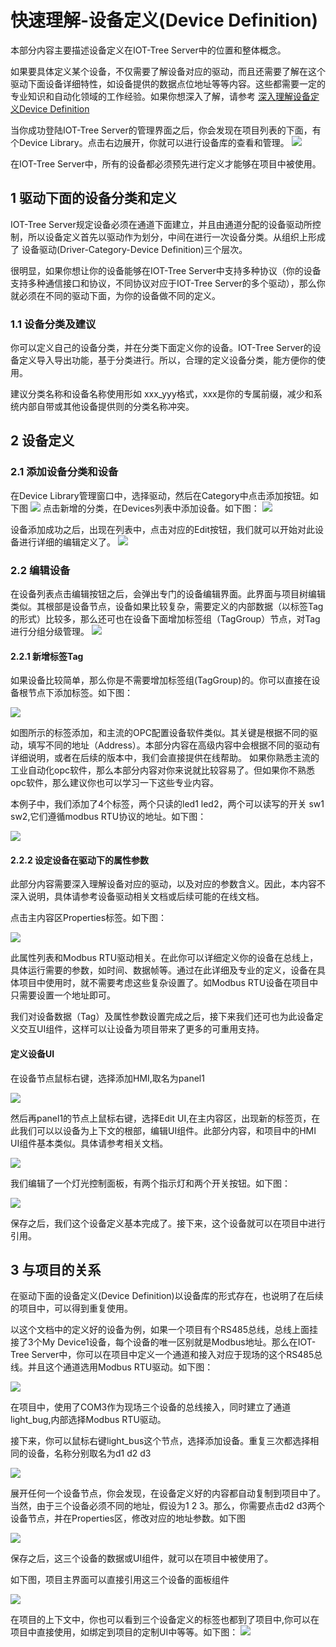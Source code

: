快速理解-设备定义(Device Definition)
==

本部分内容主要描述设备定义在IOT-Tree Server中的位置和整体概念。

如果要具体定义某个设备，不仅需要了解设备对应的驱动，而且还需要了解在这个驱动下面设备详细特性，如设备提供的数据点位地址等等内容。这些都需要一定的专业知识和自动化领域的工作经验。如果你想深入了解，请参考 [深入理解设备定义Device Definition][adv_devdef]

当你成功登陆IOT-Tree Server的管理界面之后，你会发现在项目列表的下面，有个Device Library。点击右边展开，你就可以进行设备库的查看和管理。
<img src="../img/devlib1.png">

在IOT-Tree Server中，所有的设备都必须预先进行定义才能够在项目中被使用。


## 1 驱动下面的设备分类和定义

IOT-Tree Server规定设备必须在通道下面建立，并且由通道分配的设备驱动所控制，所以设备定义首先以驱动作为划分，中间在进行一次设备分类。从组织上形成了  设备驱动(Driver-Category-Device Definition)三个层次。

很明显，如果你想让你的设备能够在IOT-Tree Server中支持多种协议（你的设备支持多种通信接口和协议，不同协议对应于IOT-Tree Server的多个驱动），那么你就必须在不同的驱动下面，为你的设备做不同的定义。

### 1.1 设备分类及建议

你可以定义自己的设备分类，并在分类下面定义你的设备。IOT-Tree Server的设备定义导入导出功能，基于分类进行。所以，合理的定义设备分类，能方便你的使用。

建议分类名称和设备名称使用形如 xxx_yyy格式，xxx是你的专属前缀，减少和系统内部自带或其他设备提供则的分类名称冲突。

## 2 设备定义

### 2.1 添加设备分类和设备

在Device Library管理窗口中，选择驱动，然后在Category中点击添加按钮。如下图
<img src="../img/devdef_cat_add.png"/>
点击新增的分类，在Devices列表中添加设备。如下图：
<img src="../img/devdef_dev_add.png"/>

设备添加成功之后，出现在列表中，点击对应的Edit按钮，我们就可以开始对此设备进行详细的编辑定义了。
<img src="../img/devdef_dev_added.png">

### 2.2 编辑设备

在设备列表点击编辑按钮之后，会弹出专门的设备编辑界面。此界面与项目树编辑类似。其根部是设备节点，设备如果比较复杂，需要定义的内部数据（以标签Tag的形式）比较多，那么还可也在设备下面增加标签组（TagGroup）节点，对Tag进行分组分级管理。
<img src="../img/devdef_edit_main.png">

#### 2.2.1 新增标签Tag
如果设备比较简单，那么你是不需要增加标签组(TagGroup)的。你可以直接在设备根节点下添加标签。如下图：

<img src="../img/devdef_edit_tag_add.png">

如图所示的标签添加，和主流的OPC配置设备软件类似。其关键是根据不同的驱动，填写不同的地址（Address）。本部分内容在高级内容中会根据不同的驱动有详细说明，或者在后续的版本中，我们会直接提供在线帮助。
如果你熟悉主流的工业自动化opc软件，那么本部分内容对你来说就比较容易了。但如果你不熟悉opc软件，那么建议你也可以学习一下这些专业内容。

本例子中，我们添加了4个标签，两个只读的led1 led2，两个可以读写的开关 sw1 sw2,它们遵循modbus RTU协议的地址。如下图：

<img src="../img/devdef_edit_tags.png">

#### 2.2.2 设定设备在驱动下的属性参数
此部分内容需要深入理解设备对应的驱动，以及对应的参数含义。因此，本内容不深入说明，具体请参考设备驱动相关文档或后续可能的在线文档。

点击主内容区Properties标签。如下图：

<img src="../img/devdef_edit_props.png">

此属性列表和Modbus RTU驱动相关。在此你可以详细定义你的设备在总线上，具体运行需要的参数，如时间、数据帧等。通过在此详细及专业的定义，设备在具体项目中使用时，就不需要考虑这些复杂设置了。如Modbus RTU设备在项目中只需要设置一个地址即可。

我们对设备数据（Tag）及属性参数设置完成之后，接下来我们还可也为此设备定义交互UI组件，这样可以让设备为项目带来了更多的可重用支持。

#### 定义设备UI
在设备节点鼠标右键，选择添加HMI,取名为panel1

<img src="../img/devdef_edit_newhmi.png">

然后再panel1的节点上鼠标右键，选择Edit UI,在主内容区，出现新的标签页，在此我们可以以设备为上下文的根部，编辑UI组件。此部分内容，和项目中的HMI UI组件基本类似。具体请参考相关文档。

<img src="../img/devdef_edit_hmi.png">

我们编辑了一个灯光控制面板，有两个指示灯和两个开关按钮。如下图：

<img src="../img/devdef_edit_hmi2.png">

保存之后，我们这个设备定义基本完成了。接下来，这个设备就可以在项目中进行引用。

## 3 与项目的关系

在驱动下面的设备定义(Device Definition)以设备库的形式存在，也说明了在后续的项目中，可以得到重复使用。

以这个文档中的定义好的设备为例，如果一个项目有个RS485总线，总线上面挂接了3个My Device1设备，每个设备的唯一区别就是Modbus地址。那么在IOT-Tree Server中，你可以在项目中定义一个通道和接入对应于现场的这个RS485总线。并且这个通道选用Modbus RTU驱动。如下图：

<img src="../img/devdef_edit_prj1.png">

在项目中，使用了COM3作为现场三个设备的总线接入，同时建立了通道light_bug,内部选择Modbus RTU驱动。

接下来，你可以鼠标右键light_bus这个节点，选择添加设备。重复三次都选择相同的设备，名称分别取名为d1 d2 d3

<img src="../img/devdef_edit_prj2.png">

展开任何一个设备节点，你会发现，在设备定义好的内容都自动复制到项目中了。当然，由于三个设备必须不同的地址，假设为1 2 3。那么，你需要点击d2 d3两个设备节点，并在Properties区，修改对应的地址参数。如下图

<img src="../img/devdef_edit_prj3.png">

保存之后，这三个设备的数据或UI组件，就可以在项目中被使用了。

如下图，项目主界面可以直接引用这三个设备的面板组件

<img src="../img/devdef_edit_prj4.png">

在项目的上下文中，你也可以看到三个设备定义的标签也都到了项目中,你可以在项目中直接使用，如绑定到项目的定制UI中等等。如下图：
<img src="../img/devdef_edit_prj5.png">

[adv_devdef]: ../advanced/adv_devdef.md
